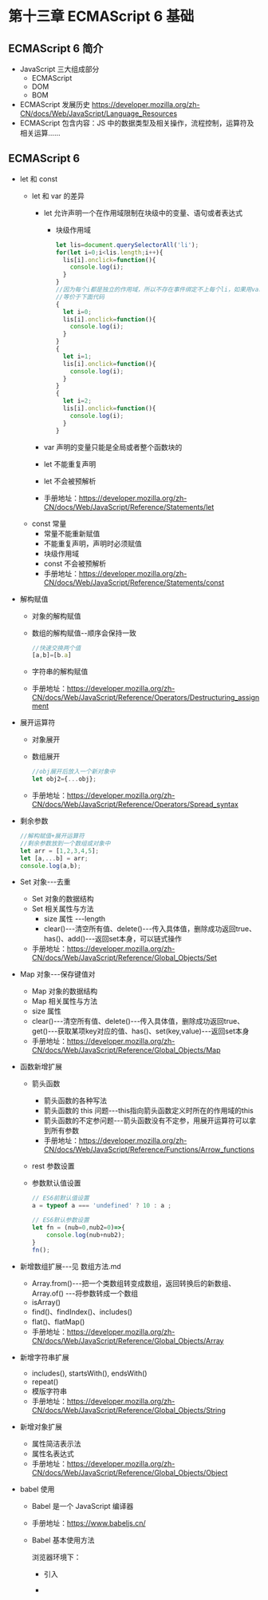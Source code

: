 # 第十三章 ECMAScript 6 基础
## ECMAScript 6 简介
- JavaScript 三大组成部分
    - ECMAScript 
    - DOM
    - BOM 
- ECMAScript 发展历史 https://developer.mozilla.org/zh-CN/docs/Web/JavaScript/Language_Resources
- ECMAScript 包含内容：JS 中的数据类型及相关操作，流程控制，运算符及相关运算……
## ECMAScript 6 
- let 和 const
    - let 和 var 的差异
        - let 允许声明一个在作用域限制在块级中的变量、语句或者表达式
          
            - 块级作用域
            
              ```javascript
              let lis=document.querySelectorAll('li');
              for(let i=0;i<lis.length;i++){
                lis[i].onclick=function(){
                  console.log(i);
                }
              }
              //因为每个i都是独立的作用域，所以不存在事件绑定不上每个li，如果用var声明i，则只给最后一个li绑定事件
              //等价于下面代码
              {
                let i=0;
              	lis[i].onclick=function(){
                  console.log(i);
                }
              }
              {
                let i=1;
              	lis[i].onclick=function(){
                  console.log(i);
                }
              }
              {
                let i=2;
              	lis[i].onclick=function(){
                  console.log(i);
                }
              }
              ```
            
        - var 声明的变量只能是全局或者整个函数块的
        - let 不能重复声明
        - let 不会被预解析
        - 手册地址：https://developer.mozilla.org/zh-CN/docs/Web/JavaScript/Reference/Statements/let
    - const 常量
        - 常量不能重新赋值
        - 不能重复声明，声明时必须赋值
        - 块级作用域
        - const 不会被预解析
        - 手册地址：https://developer.mozilla.org/zh-CN/docs/Web/JavaScript/Reference/Statements/const
    
- 解构赋值
    - 对象的解构赋值
    
    - 数组的解构赋值--顺序会保持一致
    
      ```javascript
      //快速交换两个值
      [a,b]=[b.a]
      ```
    
      
    
    - 字符串的解构赋值
    
    - 手册地址：https://developer.mozilla.org/zh-CN/docs/Web/JavaScript/Reference/Operators/Destructuring_assignment
    
- 展开运算符
    - 对象展开
    
    - 数组展开
    
      ```javascript
      //obj展开后放入一个新对象中
      let obj2={...obj};
      ```
    
      
    
    - 手册地址：https://developer.mozilla.org/zh-CN/docs/Web/JavaScript/Reference/Operators/Spread_syntax
    
- 剩余参数

    ```javascript
    //解构赋值+展开运算符
    //剩余参数放到一个数组或对象中
    let arr = [1,2,3,4,5];
    let [a,...b] = arr;
    console.log(a,b);
    ```

    

- Set 对象---去重    
  
    - Set 对象的数据结构
    - Set 相关属性与方法
        - size 属性 ---length
        - clear()---清空所有值、delete()---传入具体值，删除成功返回true、has()、add()---返回set本身，可以链式操作    
    - 手册地址：https://developer.mozilla.org/zh-CN/docs/Web/JavaScript/Reference/Global_Objects/Set
    
- Map 对象---保存键值对
    - Map 对象的数据结构
    - Map 相关属性与方法
    - size 属性
    - clear()---清空所有值、delete()---传入具体值，删除成功返回true、get()---获取某项key对应的值、has()、set(key,value)---返回set本身
    - 手册地址：https://developer.mozilla.org/zh-CN/docs/Web/JavaScript/Reference/Global_Objects/Map
    
- 函数新增扩展
    - 箭头函数
        - 箭头函数的各种写法
        - 箭头函数的 this 问题---this指向箭头函数定义时所在的作用域的this
        - 箭头函数的不定参问题---箭头函数没有不定参，用展开运算符可以拿到所有参数
        - 手册地址：https://developer.mozilla.org/zh-CN/docs/Web/JavaScript/Reference/Functions/Arrow_functions
        
    - rest 参数设置
    
    - 参数默认值设置
    
        ```javascript
        // ES6前默认值设置
        a = typeof a === 'undefined' ? 10 : a ;
        ```
    
        ```javascript
        // ES6默认参数设置
        let fn = (nub=0,nub2=0)=>{
            console.log(nub+nub2);
        }
        fn();
        ```
    
        
    
- 新增数组扩展---见 数组方法.md
    - Array.from()---把一个类数组转变成数组，返回转换后的新数组、Array.of() ---将参数转成一个数组
    - isArray()
    - find()、findIndex()、includes()
    - flat()、flatMap()
    - 手册地址：https://developer.mozilla.org/zh-CN/docs/Web/JavaScript/Reference/Global_Objects/Array
    
- 新增字符串扩展
    - includes(), startsWith(), endsWith()
    - repeat()
    - 模版字符串   
    - 手册地址：https://developer.mozilla.org/zh-CN/docs/Web/JavaScript/Reference/Global_Objects/String
    
- 新增对象扩展
    - 属性简洁表示法
    - 属性名表达式
    - 手册地址：https://developer.mozilla.org/zh-CN/docs/Web/JavaScript/Reference/Global_Objects/Object
    
- babel 使用
    - Babel 是一个 JavaScript 编译器

    - 手册地址：https://www.babeljs.cn/

    - Babel 基本使用方法

      浏览器环境下：

      - 引入

      - <script type:"text/babel">


